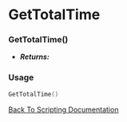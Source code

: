 # GetTotalTime

### GetTotalTime()
- ***Returns:*** 

### Usage

```Lua
GetTotalTime()
```


[Back To Scripting Documentation](../README.md)
